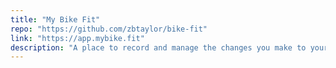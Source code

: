 ```yaml
---
title: "My Bike Fit"
repo: "https://github.com/zbtaylor/bike-fit"
link: "https://app.mybike.fit"
description: "A place to record and manage the changes you make to your bike fit."
---
```

